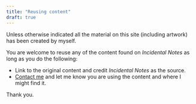 ```yaml
---
title: "Reusing content"
draft: true
---
```


Unless otherwise indicated all the material on this site (including artwork) has been created by myself. 

You are welcome to reuse any of the content found on *Incidental Notes* as long as you do the following:

* Link to the original content and credit *Incidental Notes* as the source.
* [Contact me][1] and let me know you are using the content and where I might find it.


Thank you.

[1]:  mailto:swj@incidentalnotes.com
